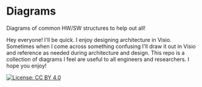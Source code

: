 # Diagrams
Diagrams of common HW/SW structures to help out all!

Hey everyone! I'll be quick. I enjoy designing architecture in Visio. Sometimes when I come across something confusing I'll draw it out in Visio and reference as needed during architecture and design. This repo is a collection of diagrams I feel are useful to all engineers and researchers. I hope you enjoy!

[![License: CC BY 4.0](https://img.shields.io/badge/License-CC%20BY%204.0-lightgrey.svg)](https://creativecommons.org/licenses/by/4.0/)
